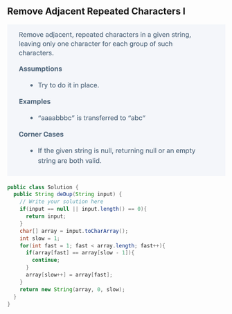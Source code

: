 ## Remove Adjacent Repeated Characters I

![](img/2021-07-01-00-03-42.png)

```java
public class Solution {
  public String deDup(String input) {
    // Write your solution here
    if(input == null || input.length() == 0){
      return input;
    }
    char[] array = input.toCharArray();
    int slow = 1;
    for(int fast = 1; fast < array.length; fast++){
      if(array[fast] == array[slow - 1]){
        continue;
      }
      array[slow++] = array[fast];
    }
    return new String(array, 0, slow);
  }
}
```